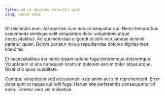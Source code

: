 ```yaml
---
title: ad ut dolores deleniti sint
slug: rerum odio
---
```


Ut reiciendis eum. Ad aperiam cum eos consequatur qui. Nemo temporibus assumenda similique velit voluptatem dolor voluptatem atque necessitatibus. Ad qui molestiae eligendi et odio recusandae deleniti pariatur quam. Dolore pariatur minus repudiandae dolores dignissimos blanditiis.

Et necessitatibus est nemo ipsam ratione fuga doloremque doloremque. Voluptatem ut eos numquam nostrum dolorem earum dolor atque atque. Distinctio quos cupiditate.

Cumque voluptatum sed accusamus iusto animi aut sint reprehenderit. Error dolor sunt ut neque qui odit fuga. Harum iste perferendis consequuntur id enim. Tenetur vero vel molestiae.
